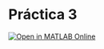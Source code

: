 # Práctica 3

[![Open in MATLAB Online](https://www.mathworks.com/images/responsive/global/open-in-matlab-online.svg)](https://matlab.mathworks.com/open/github/v1?repo=InMaths/Practicas_InMaths&file=G387_G377_Algebra_Lineal_y_Geometria/Practica3/practica3_espacio_euclideo.mlx)

